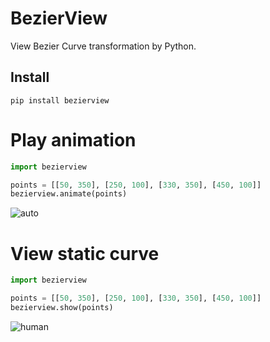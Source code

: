 # BezierView

View Bezier Curve transformation by Python.

## Install

```shell
pip install bezierview
```

# Play animation


```python
import bezierview

points = [[50, 350], [250, 100], [330, 350], [450, 100]]
bezierview.animate(points)
```

![auto](https://github.com/MorvanZhou/sudoku/raw/main/curve.png)

# View static curve

```python
import bezierview

points = [[50, 350], [250, 100], [330, 350], [450, 100]]
bezierview.show(points)
```

![human](https://github.com/MorvanZhou/sudoku/raw/main/curve.png)
